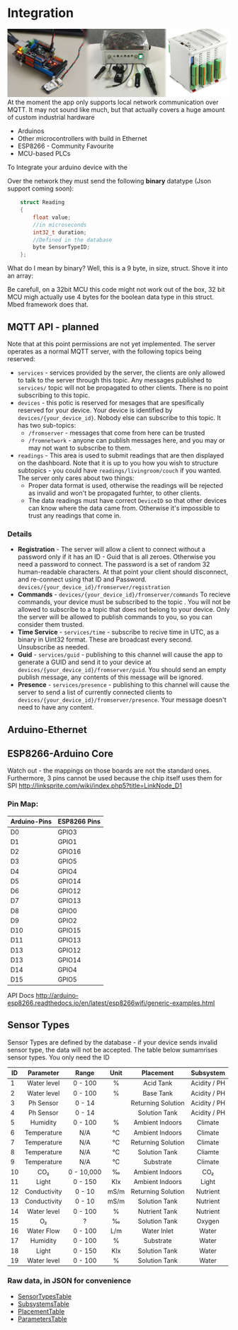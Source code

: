 # Integration
![TypicalMess](/Images/EquipmentOverview.JPG)
At the moment the app only supports local network communication over MQTT. 
It may not sound like much, but that actually covers a huge amount of custom industrial hardware
* Arduinos 
* Other microcontrollers with build in Ethernet
* ESP8266 - Community Favourite
* MCU-based PLCs



To Integrate your arduino device with the 

Over the network they must send the following **binary** datatype (Json support coming soon): 
```C
	struct Reading
	{
		float value;
		//in microseconds
		int32_t duration;
		//Defined in the database
		byte SensorTypeID;
	};
```

What do I mean by binary? Well, this is a 9 byte, in size, struct. Shove it into an array: 

Be carefull, on a 32bit MCU this code might not work out of the box, 32 bit MCU migh actually use 4 bytes for the 
boolean data type in this struct. Mbed framework does that. 

## MQTT API - planned
Note that at this point permissions are not yet implemented. 
The server operates as a normal MQTT server, with the following topics being reserved:
* `services` - services provided by the server, the clients are only allowed to talk to the server through this topic. Any messages published to `services/` topic will not be propagated to other clients. There is no point subscribing to this topic.
* `devices` - this potic is reserved for mesages that are spesifically reserved for your device. Your device is identified by `devices/{your_device_id}`. Nobody else can subscribe to this topic. It has two sub-topics:
	* `/fromserver` - messages that come from here can be trusted
	* `/fromnetwork` - anyone can publish messages here, and you may or may not want to subscribe to them. 
* `readings` - This area is used to submit readings that are then displayed on the dashboard. Note that it is up to you how you wish to structure subtopics - you could have `readings/livingroom/couch` if you wanted. The server only cares about two things:
	* Proper data format is used, otherwise the readings will be rejected as invalid and won't be propagated furhter, to other clients. 
	* The data readings must have correct `DeviceID` so that other devices can know where the data came from. Otherwise it's impossible to trust any readings that come in. 
	
### Details
* **Registration** - The server will allow a client to connect without a password only if it has an ID - Guid that is all zeroes. Otherwise you need a password to connect. The password is a set of random 32 human-readable characters. At that point your client should disconnect, and re-connect using that ID and Password. `devices/{your_device_id}/fromserver/registration`
* **Commands** - `devices/{your_device_id}/fromserver/commands` To recieve commands, your device must be subscribed to the topic . You will not be allowed to subscribe to a topic that does not belong to your device. Only the server will be allowed to publish commands to you, so you can consider them trusted. 
* **Time Service** - `services/time` - subscribe to recive time in UTC, as a binary in Uint32 format. These are broadcast every second. Unsubscribe as needed. 
* **Guid** - `services/guid` - publishing to this channel will cause the app to generate a GUID and send it to your device at `devices/{your_device_id}/fromserver/guid`. You should send an empty publish message, any contents of this message will be ignored. 
* **Presence** - `services/presence` - publishing to this channel will cause the server to send a list of currently connected clients to `devices/{your_device_id}/fromserver/presence`. Your message doesn't need to have any content. 

## Arduino-Ethernet

## ESP8266-Arduino Core

Watch out - the mappings on those boards are not the standard ones.
Furthermore, 3 pins cannot be used because the chip itself uses them for SPI
http://linksprite.com/wiki/index.php5?title=LinkNode_D1

### Pin Map: 
| Arduino-Pins | ESP8266 Pins |
|--------------|--------------|
| D0		   |  GPIO3       |
| D1           |  GPIO1       |
| D2           |  GPIO16      |
| D3		   |  GPIO5       |
| D4           |  GPIO4       |
| D5           |  GPIO14      |
| D6		   |  GPIO12      |
| D7           |  GPIO13      |
| D8           |  GPIO0       |
| D9		   |  GPIO2       |
| D10          |  GPIO15      |
| D11		   |  GPIO13      |
| D13          |  GPIO12      |
| D13		   |  GPIO14      |
| D14          |  GPIO4       |
| D15          |  GPIO5       |


API Docs
http://arduino-esp8266.readthedocs.io/en/latest/esp8266wifi/generic-examples.html



## Sensor Types
Sensor Types are defined by the database - if your device sends invalid sensor type, the 
data will not be accepted. The table below sumamrises sensor types. You only need the ID 

| ID |  Parameter  | Range   	| Unit | Placement          	| Subsystem     |
|----|:-----------:|:----------:|:----:|:----------------------:|:-------------:|
| 1  | Water level | 0 - 100  	| %    | Acid Tank          	| Acidity / PH  |
| 2  | Water level | 0 - 100  	| %    | Base Tank	      		| Acidity / PH  |
| 3  | Ph Sensor   | 0 - 14   	|      | Returning Solution 	| Acidity / PH  |
| 4  | Ph Sensor   | 0 - 14   	|      | Solution Tank  	  	| Acidity / PH  |
| 5  | Humidity	   | 0 - 100  	| %    | Ambient Indoors		| Climate		|
| 6  | Temperature |  N/A	  	| ℃   | Ambient Indoors			| Climate	    |
| 7  | Temperature |  N/A 	  	| ℃   | Returning Solution		| Climate	    |
| 8  | Temperature |  N/A 	  	| ℃   | Solution Tank			| Cliamte	    |
| 9  | Temperature |  N/A 	  	| ℃   | Substrate				| Climate       |
| 10 | CO₂ 		   | 0 - 10,000	| ‰    | Ambient Indoors		| CO₂		    |
| 11 | Light	   | 0 - 150	| Klx  | Ambient Indoors		| Light 	    |
| 12 | Conductivity| 0 - 10  	| mS/m | Returning Solution		| Nutrient	    |
| 13 | Conductivity| 0 - 10  	| mS/m | Solution Tank			| Nutrient      |
| 14 | Water level | 0 - 100  	| %    | Nutrient Tank			| Nutrient      |
| 15 | O₂		   | ?       	| ‰    | Solution Tank			| Oxygen        |
| 16 | Water Flow  | 0 - 100  	| L/m  | Water Inlet			| Water         |
| 17 | Humidity    | 0 - 100  	| %    | Substrate				| Water         |
| 18 | Light	   |  0 - 150	| Klx  | Solution Tank			| Water         |
| 19 | Water level | 0 - 100  	| %    | Solution Tank			| Water         |

### Raw data, in JSON for convenience
* [SensorTypesTable](/docs/SensorTypesTable.json)
* [SubsystemsTable](/docs/SubsystemsTable.json)
* [PlacementTable](/docs/PlacementTable.json)
* [ParametersTable](/docs/ParametersTable.json)
